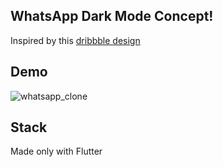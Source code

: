 ## WhatsApp Dark Mode Concept!

Inspired by this [dribbble design](https://dribbble.com/shots/15408794-Redesign-What-s-App-Dark-Mode)

## Demo
![whatsapp_clone](https://user-images.githubusercontent.com/54104668/167304414-454f97ee-6d0b-4518-8f2e-88148be0f3a1.gif)


## Stack

Made only with Flutter

